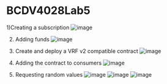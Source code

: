 # BCDV4028Lab5

1)Creating a subscription
![image](https://github.com/angelogzz/BCDV4028Lab5/assets/54016869/81314293-0850-40ff-9d65-e4ff4231ed64)

2) Adding funds
![image](https://github.com/angelogzz/BCDV4028Lab5/assets/54016869/1a3ed904-1407-4a35-b9e6-07c286243147)

3) Create and deploy a VRF v2 compatible contract
![image](https://github.com/angelogzz/BCDV4028Lab5/assets/54016869/4a168305-72ac-4a31-8204-86ae76dd4cc7)

4) Adding the contract to consumers
![image](https://github.com/angelogzz/BCDV4028Lab5/assets/54016869/6c2b5937-a862-4564-ba71-b838dcdb1c6f)

5) Requesting random values
![image](https://github.com/angelogzz/BCDV4028Lab5/assets/54016869/efbca355-aa87-40ff-b548-3b03a90e5b26)
![image](https://github.com/angelogzz/BCDV4028Lab5/assets/54016869/1ea5040a-e4b0-41bd-bc70-b88b48f4b2d3)
![image](https://github.com/angelogzz/BCDV4028Lab5/assets/54016869/0a619dd5-33a9-4f91-ac58-f7919e8e48c7)
